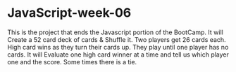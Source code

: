 # JavaScript-week-06

This is the project that ends the Javascript portion of the BootCamp.
It will Create a 52 card deck of cards & Shuffle it. Two players get 26 cards each.
High card wins as they turn their cards up. They play until one player has no cards. 
It will Evaluate one high card winner at a time and tell us which player one and the score.
Some times there is a tie.

